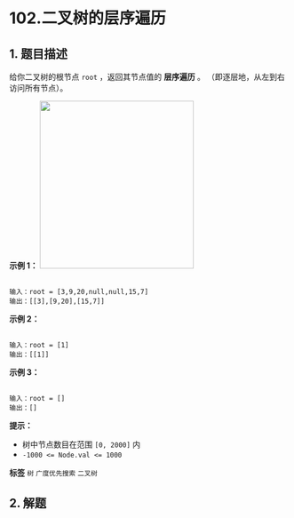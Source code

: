 # 102.二叉树的层序遍历

## 1. 题目描述

给你二叉树的根节点 `root` ，返回其节点值的 **层序遍历** 。 （即逐层地，从左到右访问所有节点）。

 

 **示例 1：** 
<img alt="" src="https://assets.leetcode.com/uploads/2021/02/19/tree1.jpg" style="width: 277px; height: 302px;" />
```

输入：root = [3,9,20,null,null,15,7]
输出：[[3],[9,20],[15,7]]

```
 **示例 2：** 

```

输入：root = [1]
输出：[[1]]

```
 **示例 3：** 

```

输入：root = []
输出：[]

```
 

 **提示：** 
- 树中节点数目在范围 `[0, 2000]` 内
-  `-1000 <= Node.val <= 1000` 
 
**标签**
`树` `广度优先搜索` `二叉树` 


## 2. 解题

